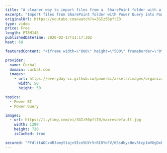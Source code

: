 ```yaml
---
title: "A cleaner way to import files from a  SharePoint folder with a Power Query function"
excerpt: "Import files from SharePoint folder with Power Query into Power BI In today's video, I am going to show you how to import files that are stored in a SharePoint folder or library in Power BI using Power Query.   To do that we will create a function that cleans a typical file and then reuse that function"
originalUrl: https://youtube.com/watch?v=3GIz50pftZ0
type: video
price: Free
length: PT8M14S
publishedDateTime: 2020-02-17T11:17:30Z
heat: 68

featuredContent: "<iframe width=\"800\" height=\"500\" frameborder=\"0\" src=\"https://www.youtube.com/embed/3GIz50pftZ0\" allow=\"accelerometer; autoplay; encrypted-media; gyroscope; picture-in-picture\" allowfullscreen></iframe>"

provider:
  name: Curbal
  domain: curbal.com
  images:
    - url: https://everyday-cc.github.io/powerbi/assets/images/organizations/curbal.com-50x50.jpg
      width: 50
      height: 50

topics:
  - Power BI
  - Power Query

images:
  - url: https://i.ytimg.com/vi/3GIz50pftZ0/maxresdefault.jpg
    width: 1280
    height: 720
    isCached: true

secured: "PfdlttWOCx4R3amyStajv9Ice5UYr5r8I0YoFV/6SsdbycHev5tcp1mV0gDxEIb/TYahHYl9KSKQywRdgF8dFafhqi97ZRiCz3a6KjYQBYvZpnoYxI4OnRnx2N2ZWXqZrypk3sI85nc8OdVxOoUc0CwQZOYkgUqRKcgwJjVaYH/aqjB81hSNeGEtKJXn5mNtmNs4w3JBpBUNjPf4OAJdgL3kgyaZh42jf3nxcWRKY5fXTRnUoP6/IwRJeIpWDQabM4CRS/Rrod5p1L4ER5Q8kqvaAMhvtwqZjqPSxfXJ+sWWyWmqrd+3RP7a99O5Q1oe9j0sEd8+SShsiOSLARXD51gooh7JpIdQDiIBpPooOAEXheJoJa+bhTq+jMVlcD+bden1W6wulLenEVv3Y96gLfWxOQ08ynLawFO+JvxZ/HE=;H7TSt3pGiX6N/TuJjH68tQ=="
---
```


